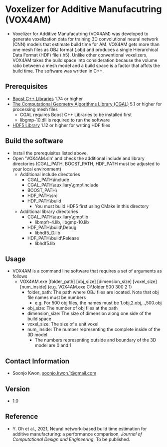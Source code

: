 # Voxelizer for Additive Manufacutring (VOX4AM)
- Voxelizer for Additive Manufacutring (VOX4AM) was developed to generate voxelization data for training 3D convolutional neural network (CNN) models that estimate build time for AM. VOX4AM gets more than one mesh files as OBJ format (.obj) and produces a single Hierarchical Data Format (HDF) file (.h5). Unlike other conventional voxelizers, VOX4AM takes the build space into consideration because the volume ratio between a mesh model and a build space is a factor that affcts the build time. The software was written in C++.
## Prerequisites
- [Boost C++ Libraries](https://www.boost.org/) 1.74 or higher
- [The Computational Geometry Algorithms Library (CGAL)](https://www.cgal.org/download.html) 5.1 or higher for processing mesh files
  - CGAL requires Boost C++ Libraries to be installed first
  - libgmp-10.dll is required to run the software
- [HDF5 Library](https://www.hdfgroup.org/downloads/hdf5/source-code/) 1.12  or higher for writing HDF files
## Build the software
- Install the prerequisites listed above.
- Open 'VOX4AM.sln' and check the additional include and library directories (CGAL_PATH, BOOST_PATH, HDF_PATH must be adjusted to your local environment)
  - Additional include directories
    - CGAL_PATH\include
    - CGAL_PATH\auxiliary\gmp\include
    - BOOST_PATH\
    - HDF_PATH\src
    - HDF_PATH\build
      - You must build HDF5 first using CMake in this directory
  - Additional library directories
    - CGAL_PATH\auxiliary\gmp\lib
      - libmpfr-4.lib, libgmp-10.lib
    - HDF_PATH\build\Debug
      - libhdf5_D.lib
    - HDF_PATH\build\Release
      - libhdf5.lib
## Usage
- VOX4AM is a command line software that requires a set of arguments as follows
  - VOX4AM.exe [folder_path] [obj_size] [dimension_size] [voxel_size] [num_inside] (e.g. VOX4AM.exe C:\folder 500 300 2 1)
    - folder_path: The path where OBJ files are located. Note that obj file names must be numbers
      - e.g. For 500 obj files, the names must be 1.obj,2.obj,..,500.obj
    - obj_size: The number of obj files at the path
    - dimension_size: The size of dimension along one side of the build space
    - voxel_size: The size of a unit voxel
    - num_inside: The number representing the complete inside of the 3D model
      - The numbers representing outside and boundary of the 3D model are 0 and 1
## Contact Information
- Soonjo Kwon, soonjo.kwon.1@gmail.com
## Version
- 1.0
## Reference
- Y. Oh et al., 2021, Neural network-based build time estimation for additive manufacturing: a performance comparison, *Journal of Computational Design and Engineering*, To be published.
